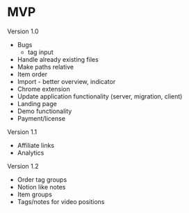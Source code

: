 # MVP

Version 1.0
* Bugs
  * tag input
* Handle already existing files
* Make paths relative
* Item order
* Import - better overview, indicator
* Chrome extension
* Update application functionality (server, migration, client)
* Landing page
* Demo functionality
* Payment/license

Version 1.1
* Affiliate links
* Analytics

Version 1.2
* Order tag groups
* Notion like notes
* Item groups
* Tags/notes for video positions